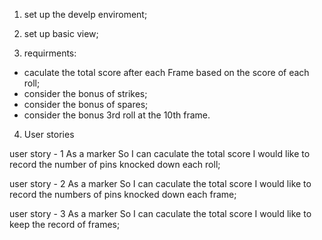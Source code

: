 1. set up the develp enviroment;
2. set up basic view;

3. requirments: 
  * caculate the total score after each Frame based on the score of each roll;
  * consider the bonus of strikes;
  * consider the bonus of spares;
  * consider the bonus 3rd roll at the 10th frame. 



4. User stories 

user story - 1
As a marker
So I can caculate the total score
I would like to record the number of pins knocked down each roll;

user story - 2
As a marker
So I can caculate the total score
I would like to record the numbers of pins knocked down each frame;

user story - 3
As a marker
So I can caculate the total score
I would like to keep the record of frames;